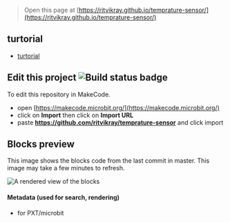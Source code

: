 
> Open this page at [https://ritvikray.github.io/temprature-sensor/](https://ritvikray.github.io/temprature-sensor/)

## turtorial
* [turtorial](https://ritvikray.github.io/temprature-sensor/tutorial)

## Edit this project ![Build status badge](https://github.com/ritvikray/temprature-sensor/workflows/MakeCode/badge.svg)

To edit this repository in MakeCode.

* open [https://makecode.microbit.org/](https://makecode.microbit.org/)
* click on **Import** then click on **Import URL**
* paste **https://github.com/ritvikray/temprature-sensor** and click import

## Blocks preview

This image shows the blocks code from the last commit in master.
This image may take a few minutes to refresh.

![A rendered view of the blocks](https://github.com/ritvikray/temprature-sensor/raw/master/.github/makecode/blocks.png)

#### Metadata (used for search, rendering)

* for PXT/microbit
<script src="https://makecode.com/gh-pages-embed.js"></script><script>makeCodeRender("{{ site.makecode.home_url }}", "{{ site.github.owner_name }}/{{ site.github.repository_name }}");</script>
